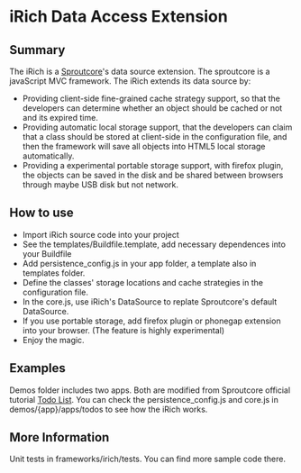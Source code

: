 iRich Data Access Extension 
============

Summary
-------
The iRich is a [Sproutcore](https://github.com/sproutcore/sproutcore)'s data source extension.  The sproutcore is a javaScript MVC framework. The iRich extends its data source by:

* Providing client-side fine-grained cache strategy support, so that the developers can determine whether an object should be cached or not and its expired time.
* Providing automatic local storage support, that the developers can claim that a class should be stored at client-side in the configuration file, and then the framework will save all objects into HTML5 local storage automatically. 
* Providing a experimental portable storage support, with firefox plugin, the objects can be saved in the disk and be shared between browsers through maybe USB disk but not network.

How to use
----------
* Import iRich source code into your project
* See the templates/Buildfile.template, add necessary dependences into your Buildfile
* Add persistence_config.js in your app folder, a template also in templates folder.
* Define the classes' storage locations and cache strategies in the configuration file.
*  In the core.js, use iRich's DataSource to replate Sproutcore's default DataSource.
* If you use portable storage, add firefox plugin or phonegap extension into your browser. (The feature is highly experimental)
* Enjoy the magic.

Examples
--------
Demos folder includes two apps. Both are modified from Sproutcore official tutorial [Todo List](http://wiki.sproutcore.com/w/page/12413071/Todos%C2%A0Intro).
You can check the persistence_config.js and core.js in demos/{app}/apps/todos to see how the iRich works.

More Information
----------------
Unit tests in frameworks/irich/tests. You can find more sample code there.
